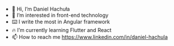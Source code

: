 - 👋 Hi, I’m Daniel Hachuła
- 👀 I’m interested in front-end technology
- ⌨️ I write the most in Angular framework
- 🔥 I’m currently learning Flutter and React
- 📫 How to reach me https://www.linkedin.com/in/daniel-hachula
